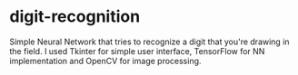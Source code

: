 # digit-recognition

Simple Neural Network that tries to recognize a digit that you're drawing in the field. I used Tkinter for simple user interface, TensorFlow for NN implementation and OpenCV for image processing.
